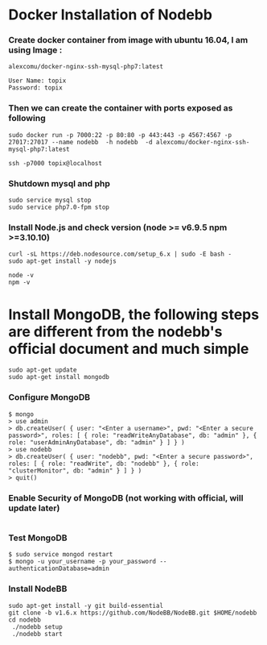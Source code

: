 
# Docker Installation of Nodebb

### Create docker container from image with ubuntu 16.04, I am using Image :

```
alexcomu/docker-nginx-ssh-mysql-php7:latest

User Name: topix
Password: topix
```

### Then we can create the container with ports exposed as following
```
sudo docker run -p 7000:22 -p 80:80 -p 443:443 -p 4567:4567 -p 27017:27017 --name nodebb  -h nodebb  -d alexcomu/docker-nginx-ssh-mysql-php7:latest 

ssh -p7000 topix@localhost
```
### Shutdown mysql and php

```
sudo service mysql stop
sudo service php7.0-fpm stop
```

### Install Node.js and check version (node >= v6.9.5 npm >=3.10.10)

```
curl -sL https://deb.nodesource.com/setup_6.x | sudo -E bash -
sudo apt-get install -y nodejs

node -v
npm -v
```

# Install MongoDB, the following steps are different from the nodebb's official document and much simple
```
sudo apt-get update
sudo apt-get install mongodb
```
### Configure MongoDB
```
$ mongo
> use admin
> db.createUser( { user: "<Enter a username>", pwd: "<Enter a secure password>", roles: [ { role: "readWriteAnyDatabase", db: "admin" }, { role: "userAdminAnyDatabase", db: "admin" } ] } )
> use nodebb
> db.createUser( { user: "nodebb", pwd: "<Enter a secure password>", roles: [ { role: "readWrite", db: "nodebb" }, { role: "clusterMonitor", db: "admin" } ] } )
> quit()

```
### Enable Security of MongoDB (not working with official, will update later)
```
```
### Test MongoDB
```
$ sudo service mongod restart
$ mongo -u your_username -p your_password --authenticationDatabase=admin
```

### Install NodeBB
```
sudo apt-get install -y git build-essential
git clone -b v1.6.x https://github.com/NodeBB/NodeBB.git $HOME/nodebb
cd nodebb
 ./nodebb setup
 ./nodebb start
```


















